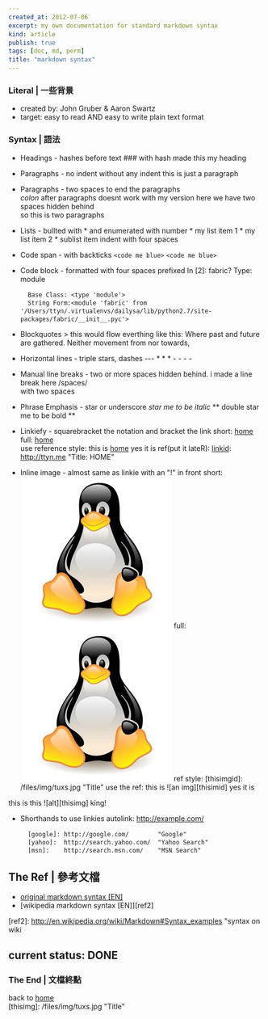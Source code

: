```yaml
---
created_at: 2012-07-06
excerpt: my own documentation for standard markdown syntax
kind: article
publish: true
tags: [doc, md, perm]
title: "markdown syntax"
---
```


### Literal | 一些背景
* created by: John Gruber & Aaron Swartz
* target: easy to read AND easy to write plain text format

### Syntax | 語法

* Headings - hashes before text
        ### with hash made this my heading

* Paragraphs - no indent
        without any indent this is just a paragraph 

* Paragraphs - two spaces to end the paragraphs   
_colon_ after paragraphs doesnt work with my version
        here we have two spaces hidden behind    
        so this is two paragraphs

* Lists - bullted with \* and enumerated with number
        * my list item 1
        * my list item 2
            * sublist item indent with four spaces

* Code span - with backticks
        `<code me blue>`
`<code me blue>`

* Code block - formatted with four spaces prefixed
        In [2]: fabric?
        Type:       module

        Base Class: <type 'module'>
        String Form:<module 'fabric' from '/Users/ttyn/.virtualenvs/dailysa/lib/python2.7/site-packages/fabric/__init__.pyc'>

* Blockquotes
        > this would flow everthing like this: Where past and future are gathered. Neither movement from nor towards,

* Horizontal lines - triple stars, dashes
        ---
        * * *
        - - - -

* Manual line breaks - two or more spaces hidden behind.
        i made a line break here /spaces/  
        with two spaces

* Phrase Emphasis - star or underscore
        *star me to be italic*
        ** double star me to be bold **

* Linkiefy - squarebracket the notation and bracket the link
        short: [home](http://ttyn.me)  
        full: [home](http://ttyn.me "Title: HOME")  
        use reference style: this is [home][linkid] yes it is
        ref(put it lateR): [linkid]: http://ttyn.me "Title: HOME"  

[linkid]: http://ttyn.me "Title: HOME"

* Inline image - almost same as linkie with an "!" in front
        short: ![i am image](/files/img/tuxs.jpg)
        full: ![alt shelter](/files/img/tuxs.jpg "Gimme shelter")
        ref style: [thisimgid]: /files/img/tuxs.jpg "Title"
        use the ref: this is ![an img][thisimid] yes it is
 
this is this ![alt][thisimg] king!


* Shorthands to use linkies
        autolink: <http://example.com/>
        
        [google]: http://google.com/        "Google"
        [yahoo]:  http://search.yahoo.com/  "Yahoo Search"
        [msn]:    http://search.msn.com/    "MSN Search"


 




## The Ref | 參考文檔
        
* [original markdown syntax [EN]][ref1]
* [wikipedia markdown syntax [EN]][ref2]


[ref1]: http://daringfireball.net/projects/markdown/syntax/ "original markdown sytax"
[ref2]: http://en.wikipedia.org/wiki/Markdown#Syntax_examples "syntax on wiki



## current status: DONE
### The End | 文檔終點

back to [home](http://ttyn.me)  
[thisimg]: /files/img/tuxs.jpg "Title"
